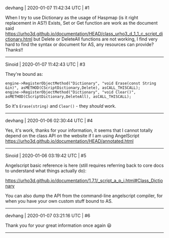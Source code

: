 devhang | 2020-01-07 11:42:34 UTC | #1

When I try to use Dictionary as the usage of Haspmap (is it right replacement in AS?)
Exists, Set or Get function are work as the document said
https://urho3d.github.io/documentation/HEAD/class_urho3_d_1_1_c_script_dictionary.html
but Delete or DeleteAll functions are not working, I find very hard to find the syntax or document for AS, any resources can provide? Thanks!!

-------------------------

Sinoid | 2020-01-07 11:42:43 UTC | #3

They're bound as:

```
engine->RegisterObjectMethod("Dictionary", "void Erase(const String &in)", asMETHOD(CScriptDictionary,Delete), asCALL_THISCALL);
engine->RegisterObjectMethod("Dictionary", "void Clear()", asMETHOD(CScriptDictionary,DeleteAll), asCALL_THISCALL);
```

So it's `Erase(string)` and `Clear()` - they *should* work.

-------------------------

devhang | 2020-01-06 02:30:44 UTC | #4

Yes, it's work, thanks for your information, it seems that I cannot totally depend on the class API on the website if I am using AngelScript
https://urho3d.github.io/documentation/HEAD/annotated.html

-------------------------

Sinoid | 2020-01-06 03:19:42 UTC | #5

Angelscript basic reference is here (still requires referring back to core docs to understand what things actually do):

https://urho3d.github.io/documentation/1.7.1/_script_a_p_i.html#Class_Dictionary

You can also dump the API from the command-line angelscript compiler, for when you have your own custom stuff bound to AS.

-------------------------

devhang | 2020-01-07 03:21:16 UTC | #6

Thank you for your great information once again :smiley:

-------------------------

